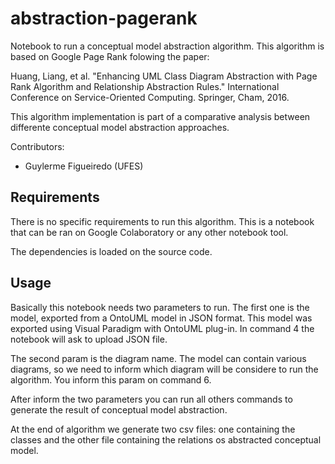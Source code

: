 # abstraction-pagerank
Notebook to run a conceptual model abstraction algorithm.
This algorithm is based on Google Page Rank folowing the paper:

Huang, Liang, et al. "Enhancing UML Class Diagram Abstraction with Page Rank Algorithm and Relationship Abstraction Rules." International Conference on Service-Oriented Computing. Springer, Cham, 2016.

This algorithm implementation is part of a comparative analysis between differente conceptual model abstraction approaches. 

Contributors:

* Guylerme Figueiredo (UFES)

## Requirements
There is no specific requirements to run this algorithm. This is a notebook that can be ran on Google Colaboratory or any other notebook tool.

The dependencies is loaded on the source code.

## Usage
Basically this notebook needs two parameters to run. The first one is the model, exported from a OntoUML model in JSON format. This model was exported using Visual Paradigm with OntoUML plug-in.
In command 4 the notebook will ask to upload JSON file.

The second param is the diagram name. The model can contain various diagrams, so we need to inform which diagram will be considere to run the algorithm. You inform this param on command 6.

After inform the two parameters you can run all others commands to generate the result of conceptual model abstraction.

At the end of algorithm we generate two csv files: one containing the classes and the other file containing the relations os abstracted conceptual model.
